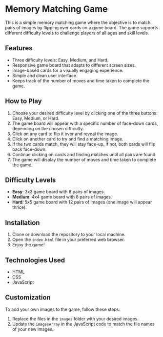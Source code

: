 # Memory Matching Game

This is a simple memory matching game where the objective is to match pairs of images by flipping over cards on a game board. The game supports different difficulty levels to challenge players of all ages and skill levels.

## Features

- Three difficulty levels: Easy, Medium, and Hard.
- Responsive game board that adapts to different screen sizes.
- Image-based cards for a visually engaging experience.
- Simple and clean user interface.
- Keeps track of the number of moves and time taken to complete the game.

## How to Play

1. Choose your desired difficulty level by clicking one of the three buttons: Easy, Medium, or Hard.
2. The game board will appear with a specific number of face-down cards, depending on the chosen difficulty.
3. Click on any card to flip it over and reveal the image.
4. Click on another card to try and find a matching image.
5. If the two cards match, they will stay face-up. If not, both cards will flip back face-down.
6. Continue clicking on cards and finding matches until all pairs are found.
7. The game will display the number of moves and time taken to complete the game.

## Difficulty Levels

- **Easy**: 3x3 game board with 6 pairs of images.
- **Medium**: 4x4 game board with 8 pairs of images.
- **Hard**: 5x5 game board with 12 pairs of images (one image will appear thrice).

## Installation

1. Clone or download the repository to your local machine.
2. Open the `index.html` file in your preferred web browser.
3. Enjoy the game!

## Technologies Used

- HTML
- CSS
- JavaScript

## Customization

To add your own images to the game, follow these steps:

1. Replace the files in the `images` folder with your desired images.
2. Update the `imagesArray` in the JavaScript code to match the file names of your new images.

<!-- ```javascript
const imagesArray = [
   Add your new image file names here
];
``` -->

